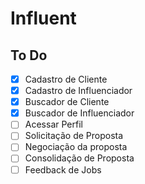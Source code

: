 # Influent

## To Do

- [x] Cadastro de Cliente
- [x] Cadastro de Influenciador
- [x] Buscador de Cliente
- [x] Buscador de Influenciador
- [ ] Acessar Perfil
- [ ] Solicitação de Proposta
- [ ] Negociação da proposta
- [ ] Consolidação de Proposta
- [ ] Feedback de Jobs
